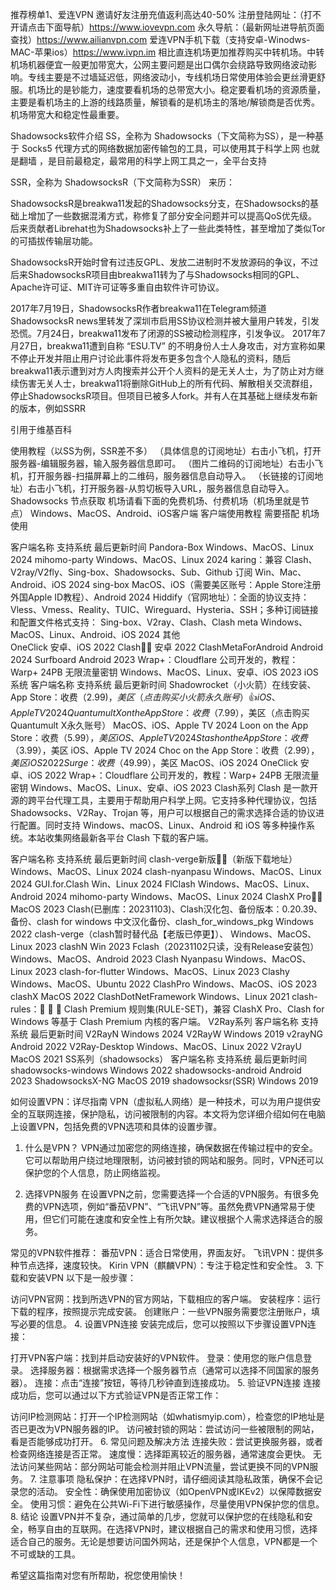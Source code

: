推荐榜单1、爱连VPN 邀请好友注册充值返利高达40-50% 
注册登陆网址：（打不开请点击下面导航）https://www.iovevpn.com
永久导航：（最新网址进导航页面查找）https://www.ailianvpn.com
爱连VPN手机下载（支持安卓-Winodws-MAC-苹果ios）https://www.ivpn.im
相比直连机场更加推荐购买中转机场。中转机场机器便宜一般更加带宽大，公网主要问题是出口偶尔会绕路导致网络波动影响。专线主要是不过墙延迟低，网络波动小，专线机场日常使用体验会更丝滑更舒服。机场比的是钞能力，速度要看机场的总带宽大小。稳定要看机场的资源质量，主要是看机场主的上游的线路质量，解锁看的是机场主的落地/解锁商是否优秀。机场带宽大和稳定性最重要。

Shadowsocks软件介绍
SS，全称为 Shadowsocks（下文简称为SS），是一种基于 Socks5 代理方式的网络数据加密传输包的工具，可以使用其于科学上网 也就是翻墙 ，是目前最稳定，最常用的科学上网工具之一，全平台支持

SSR，全称为 ShadowsocksR（下文简称为SSR） 来历：

ShadowsocksR是breakwa11发起的Shadowsocks分支，在Shadowsocks的基础上增加了一些数据混淆方式，称修复了部分安全问题并可以提高QoS优先级。后来贡献者Librehat也为Shadowsocks补上了一些此类特性，甚至增加了类似Tor的可插拔传输层功能。

ShadowsocksR开始时曾有过违反GPL、发放二进制时不发放源码的争议，不过后来ShadowsocksR项目由breakwa11转为了与Shadowsocks相同的GPL、Apache许可证、MIT许可证等多重自由软件许可协议。

2017年7月19日，ShadowsocksR作者breakwa11在Telegram频道ShadowsocksR news里转发了深圳市启用SS协议检测并被大量用户转发，引发恐慌。7月24日，breakwa11发布了闭源的SS被动检测程序，引发争议。 2017年7月27日，breakwa11遭到自称 “ESU.TV” 的不明身份人士人身攻击，对方宣称如果不停止开发并阻止用户讨论此事件将发布更多包含个人隐私的资料，随后breakwa11表示遭到对方人肉搜索并公开个人资料的是无关人士，为了防止对方继续伤害无关人士，breakwa11将删除GitHub上的所有代码、解散相关交流群组，停止ShadowsocksR项目。但项目已被多人fork。并有人在其基础上继续发布新的版本，例如SSRR

引用于维基百科

使用教程（以SS为例，SSR差不多）
（具体信息的订阅地址）右击小飞机，打开服务器-编辑服务器，输入服务器信息即可。
（图片二维码的订阅地址）右击小飞机，打开服务器-扫描屏幕上的二维码，服务器信息自动导入。
（长链接的订阅地址）右击小飞机，打开服务器-从剪切板导入URL，服务器信息自动导入。
Shadowsocks 节点获取
机场请看下面的免费机场、付费机场（机场里就是节点）
Windows、MacOS、Android、iOS客户端
客户端使用教程 需要搭配 机场 使用

客户端名称	支持系统	最后更新时间
Pandora-Box	Windows、MacOS、Linux	2024
mihomo-party	Windows、MacOS、Linux	2024
karing：兼容 Clash、V2ray/V2fly、Sing-box、Shadowsocks、Sub、Github 订阅	Win、Mac、Android、iOS	2024
sing-box	MacOS、iOS（需要美区账号：Apple Store注册外国Apple ID教程）、Android	2024
Hiddify（官网地址）：全面的协议支持：Vless、Vmess、Reality、TUIC、Wireguard、Hysteria、SSH；多种订阅链接和配置文件格式支持： Sing-box、V2ray、Clash、Clash meta	Windows、MacOS、Linux、Android、iOS	2024
其他	
OneClick	安卓、iOS	2022
Clash👍🏻	安卓	2022
ClashMetaForAndroid	Android	2024
Surfboard	Android	2023
Wrap+：Cloudflare 公司开发的，教程：Warp+ 24PB 无限流量密钥	Windows、MacOS、Linux、安卓、iOS	2023
iOS系统
客户端名称	支持系统	最后更新时间
Shadowrocket（小火箭）在线安装、App Store：收费（$2.99)，美区（点击购买小火箭永久账号）👍	iOS、Apple TV	2024
Quantumult X on the App Store：收费（$7.99），美区（点击购买Quantumult X永久账号）	MacOS、iOS、Apple TV	2024
Loon on the App Store：收费（$5.99），美区	iOS、Apple TV	2024
Stash on the App Store：收费（$3.99），美区	iOS、Apple TV	2024
Choc on the App Store：收费（$2.99），美区	iOS	2022
Surge：收费（$49.99），美区	MacOS、iOS	2024
OneClick	安卓、iOS	2022
Wrap+：Cloudflare 公司开发的，教程：Warp+ 24PB 无限流量密钥	Windows、MacOS、Linux、安卓、iOS	2023
Clash系列
Clash 是一款开源的跨平台代理工具，主要用于帮助用户科学上网。它支持多种代理协议，包括 Shadowsocks、V2Ray、Trojan 等，用户可以根据自己的需求选择合适的协议进行配置。同时支持 Windows、macOS、Linux、Android 和 iOS 等多种操作系统。本站收集网络最新各平台 Clash 下载的客户端。

客户端名称	支持系统	最后更新时间
clash-verge新版👍🏻（新版下载地址）	Windows、MacOS、Linux	2024
clash-nyanpasu	Windows、MacOS、Linux	2024
GUI.for.Clash	Win、Linux	2024
FlClash	Windows、MacOS、Linux、Android	2024
mihomo-party	Windows、MacOS、Linux	2024
ClashX Pro👍🏻	MacOS	2023
Clash(已删库：20231103)、Clash汉化包、备份版本：0.20.39、备份、clash for windows 中文汉化备份、clash_for_windows_pkg	Windows	2022
clash-verge（clash暂时替代品【老版已停更】）、	Windows、MacOS、Linux	2023
clashN	Win	2023
Fclash（20231102只读，没有Release安装包）	Windows、MacOS、Android	2023
Clash Nyanpasu	Windows、MacOS、Linux	2023
clash-for-flutter	Windows、MacOS、Linux	2023
Clashy	Windows、MacOS、Ubuntu	2022
ClashPro	Windows、MacOS、iOS	2023
clashX	MacOS	2022
ClashDotNetFramework	Windows、Linux	2021
clash-rules：🦄️ 🎃 👻 Clash Premium 规则集(RULE-SET)，兼容 ClashX Pro、Clash for Windows 等基于 Clash Premium 内核的客户端。
V2Ray系列
客户端名称	支持系统	最后更新时间
V2RayN	Windows	2024
V2RayW	Windows	2019
v2rayNG	Android	2022
V2Ray-Desktop	Windows、MacOS、Linux	2022
V2rayU	MacOS	2021
SS系列（shadowsocks）
客户端名称	支持系统	最后更新时间
shadowsocks-windows	Windows	2022
shadowsocks-android	Android	2023
ShadowsocksX-NG	MacOS	2019
shadowsocksr(SSR)	Windows	2019

如何设置VPN：详尽指南
VPN（虚拟私人网络）是一种技术，可以为用户提供安全的互联网连接，保护隐私，访问被限制的内容。本文将为您详细介绍如何在电脑上设置VPN，包括免费的VPN选项和具体的设置步骤。

1. 什么是VPN？
VPN通过加密您的网络连接，确保数据在传输过程中的安全。它可以帮助用户绕过地理限制，访问被封锁的网站和服务。同时，VPN还可以保护您的个人信息，防止网络监视。

2. 选择VPN服务
在设置VPN之前，您需要选择一个合适的VPN服务。有很多免费的VPN选项，例如“番茄VPN”、“飞讯VPN”等。虽然免费VPN通常易于使用，但它们可能在速度和安全性上有所欠缺。建议根据个人需求选择适合的服务。

常见的VPN软件推荐：
番茄VPN：适合日常使用，界面友好。
飞讯VPN：提供多种节点选择，速度较快。
Kirin VPN（麒麟VPN）：专注于稳定性和安全性。
3. 下载和安装VPN
以下是一般步骤：

访问VPN官网：找到所选VPN的官方网站，下载相应的客户端。
安装程序：运行下载的程序，按照提示完成安装。
创建账户：一些VPN服务需要您注册账户，填写必要的信息。
4. 设置VPN连接
安装完成后，您可以按照以下步骤设置VPN连接：

打开VPN客户端：找到并启动安装好的VPN软件。
登录：使用您的账户信息登录。
选择服务器：根据需求选择一个服务器节点（通常可以选择不同国家的服务器）。
连接：点击“连接”按钮，等待几秒钟直到连接成功。
5. 验证VPN连接
连接成功后，您可以通过以下方式验证VPN是否正常工作：

访问IP检测网站：打开一个IP检测网站（如whatismyip.com），检查您的IP地址是否已更改为VPN服务器的IP。
访问被封锁的网站：尝试访问一些被限制的网站，看是否能够成功打开。
6. 常见问题及解决方法
连接失败：尝试更换服务器，或者检查网络连接是否正常。
速度慢：选择距离较近的服务器，通常速度会更快。
无法访问某些网站：部分网站可能会检测并阻止VPN流量，尝试更换不同的VPN服务。
7. 注意事项
隐私保护：在选择VPN时，请仔细阅读其隐私政策，确保不会记录您的活动。
安全性：确保使用加密协议（如OpenVPN或IKEv2）以保障数据安全。
使用习惯：避免在公共Wi-Fi下进行敏感操作，尽量使用VPN保护您的信息。
8. 结论
设置VPN并不复杂，通过简单的几步，您就可以保护您的在线隐私和安全，畅享自由的互联网。在选择VPN时，建议根据自己的需求和使用习惯，选择适合自己的服务。无论是想要访问国外网站，还是保护个人信息，VPN都是一个不可或缺的工具。

希望这篇指南对您有所帮助，祝您使用愉快！
